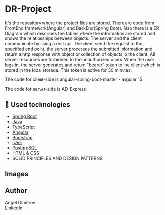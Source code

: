 # DR-Project
It's the repository where the project files are stored. There are code from FrontEnd framework(Angular) and BackEnd(Spring Boot). Also there is a ER Diagram which describes the tables where the information are stored and shows the relationships between objects.
The server and the client communicate by using a rest api. The client send the request to the specified end point, the server processes the submitted information and return a http response with object or collection of objects to the client.
All server resources are forbidden to the unauthorized users. When the user logs in, the server generates and return "bearer" token to the client which is stored in the local storage. This token is active for 30 minutes.

The code for client-side is angular-spring-boot-master - angular 15

The code for server-side is AD-Express

## :hammer: Used technologies
* [Spring Boot](https://spring.io/projects/spring-boot)
* [Java](https://www.w3schools.com/java/)
* TypeScript
* [Angular](https://angular.io/)
* [Bootstrap](https://github.com/twbs/bootstrap)
* [jUnit](https://junit.org/junit5/)
* [PostgreSQL](https://www.postgresql.org/)
* HTML & CSS
* SOLID  PRINCIPLES AND DESIGN PATTERNS

## Images

## Author
Angel Dimitrov
<br />
[LinkedIn](https://www.linkedin.com/in/angel-dimitrov-70331b215/)
